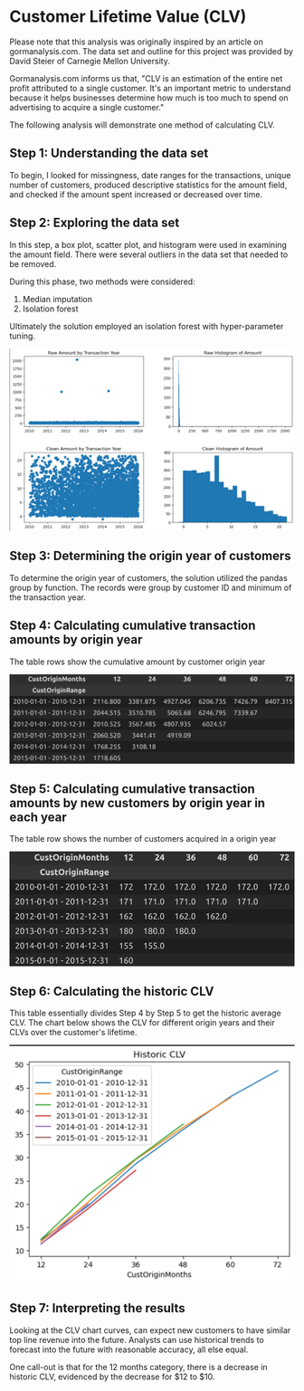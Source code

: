# Customer Lifetime Value (CLV)

Please note that this analysis was originally inspired by an article on gormanalysis.com. The data set and outline for this project was provided by David Steier of Carnegie Mellon University.

Gormanalysis.com informs us that, "CLV is an estimation of the entire net profit attributed to a single customer. It's an important metric to understand because it helps businesses determine how much is too much to spend on advertising to acquire a single customer." 

The following analysis will demonstrate one method of calculating CLV. 

## Step 1: Understanding the data set

To begin, I looked for missingness, date ranges for the transactions, unique number of customers, produced descriptive statistics for the amount field, and checked if the amount spent increased or decreased over time. 

## Step 2: Exploring the data set

In this step, a box plot, scatter plot, and histogram were used in examining the amount field. There were several outliers in the data set that needed to be removed.

During this phase, two methods were considered:
1. Median imputation
2. Isolation forest

Ultimately the solution employed an isolation forest with hyper-parameter tuning.

<img src="./Static/Amount_Histograms.png" alt="drawing" width="550"/>

## Step 3: Determining the origin year of customers

To determine the origin year of customers, the solution utilized the pandas group by function. The records were group by customer ID and minimum of the transaction year. 

## Step 4: Calculating cumulative transaction amounts by origin year

The table rows show the cumulative amount by customer origin year

<img src="./Static/Step4.png" alt="drawing" width="550"/>

## Step 5: Calculating cumulative transaction amounts by new customers by origin year in each year

The table row shows the number of customers acquired in a origin year 

<img src="./Static/Step5.png" alt="drawing" width="550"/>

## Step 6: Calculating the historic CLV

This table essentially divides Step 4 by Step 5 to get the historic average CLV. The chart below shows the CLV for different origin years and their CLVs over the customer's lifetime.

<img src="./Static/CLV_Curve.png" alt="drawing" width="550"/>

## Step 7: Interpreting the results

Looking at the CLV chart curves, can expect new customers to have similar top line revenue into the future. Analysts can use historical trends to forecast into the future with reasonable accuracy, all else equal. 

One call-out is that for the 12 months category, there is a decrease in historic CLV, evidenced by the decrease for $12 to $10. 
